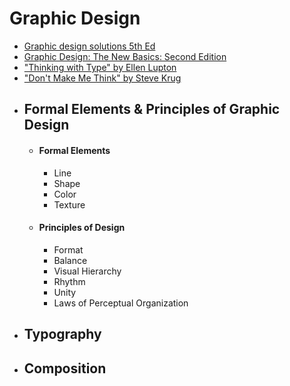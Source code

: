 # Graphic Design
- [Graphic design solutions 5th Ed](https://drive.google.com/file/d/1dqK3tw78z08PSWRmN82MMOqGa3_95Qrx/view)
- [Graphic Design: The New Basics: Second Edition](https://ugc.production.linktr.ee/ea968e70-92b7-4c11-84eb-18c54b2c4324_Graphic-Design--The-New-Basics--Second-Edition--Revised-and-Expanded---PDFDrive---compressed.pdf)
- ["Thinking with Type" by Ellen Lupton](https://readings.design/PDF/thinkingwithtype_ellenlupton.pdf)
- ["Don't Make Me Think" by Steve Krug](https://eng317hannah.wordpress.ncsu.edu/files/2020/01/Krug_Steve_Dont_make_me_think_revisited___a_cz-lib.org_.pdf)
- ## Formal Elements & Principles of Graphic Design
    - #### Formal Elements   
        - Line                  
        - Shape
        - Color
        - Texture
    - #### Principles of Design
        - Format
        - Balance
        - Visual Hierarchy
        - Rhythm
        - Unity
        - Laws of Perceptual Organization
- ## Typography
- ## Composition
